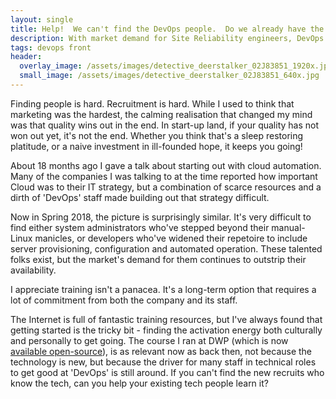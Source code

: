 ```yaml
---
layout: single
title: Help!  We can't find the DevOps people.  Do we already have the DevOps people?
description: With market demand for Site Reliability engineers, DevOps engineers and Service Automation engineers eclipsing supply, at what point does cross-training become the only way to keep pace with the ever-more-automated world?
tags: devops front
header:
  overlay_image: /assets/images/detective_deerstalker_02J83851_1920x.jpg
  small_image: /assets/images/detective_deerstalker_02J83851_640x.jpg
---
```


Finding people is hard.  Recruitment is hard.  While I used to think that marketing was the hardest, the calming realisation that changed my mind was that quality wins out in the end.  In start-up land, if your quality has not won out yet, it's not the end.  Whether you think that's a sleep restoring platitude, or a naive investment in ill-founded hope, it keeps you going!

About 18 months ago I gave a talk about starting out with cloud automation.  Many of the companies I was talking to at the time reported how important Cloud was to their IT strategy, but a combination of scarce resources and a dirth of 'DevOps' staff made building out that strategy difficult.

Now in Spring 2018, the picture is surprisingly similar.  It's very difficult to find either system administrators who've stepped beyond their manual-Linux manicles, or developers who've widened their repetoire to include server provisioning, configuration and automated operation.  These talented folks exist, but the market's demand for them continues to outstrip their availability.

I appreciate training isn't a panacea.  It's a long-term option that requires a lot of commitment from both the company and its staff.

The Internet is full of fantastic training resources, but I've always found that getting started is the tricky bit - finding the activation energy both culturally and personally to get going.  The course I ran at DWP (which is now [available open-source](https://github.com/dwp/devops-workstream)), is as relevant now as back then, not because the technology is new, but because the driver for many staff in technical roles to get good at 'DevOps' is still around.  If you can't find the new recruits who know the tech, can you help your existing tech people learn it?

